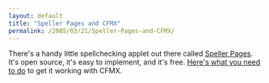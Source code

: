 ```yaml
---
layout: default
title: "Speller Pages and CFMX"
permalink: /2005/03/21/Speller-Pages-and-CFMX/
---
```


There's a handy little spellchecking applet out there called <a href="http://spellerpages.sourceforge.net/" target="_blank">Speller Pages</a>. It's open source, it's easy to implement, and it's free. <a href="http://mxblogspace.journurl.com/users/admin/index.cfm?mode=article&amp;entry=6272" target="_blank">Here's what you need to do</a> to get it working with CFMX.